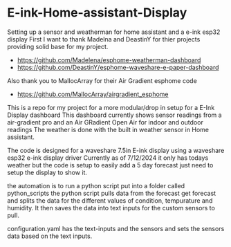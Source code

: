 # E-ink-Home-assistant-Display
Setting up a sensor and weatherman for home assistant and a e-ink esp32 display
First I want to thank Madelna and DeastinY for thier projects providing solid base for my project.

* https://github.com/Madelena/esphome-weatherman-dashboard
* https://github.com/DeastinY/esphome-waveshare-e-paper-dashboard

Also thank you to MallocArray for their Air Gradient esphome code
* https://github.com/MallocArray/airgradient_esphome

This is a repo for my project for a more modular/drop in setup for a E-Ink Display dashboard
This dashboard currently shows sensor readings from a air-gradient pro and an Air GRadient Open Air for indoor and outdoor readings
The weather is done with the built in weather sensor in Home assistant.

The code is designed for a waveshare 7.5in E-ink display using a waveshare esp32 e-ink display driver
Currently as of 7/12/2024 it only has todays weather but the code is setup to easily add a 5 day forecast just need to setup the display to show it.

the automation is to run a python script put into a folder called python_scripts
the python script pulls data from the forecast get forecast and splits the data for the different values of condition, tempurature and humidity.
It then saves the data into text inputs for the custom sensors to pull.

configuration.yaml has the text-inputs and the sensors and sets the sensors data based on the text inputs.
